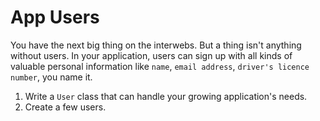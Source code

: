 # App Users

You have the next big thing on the interwebs.  But a thing isn't anything without users.  In your application, users can sign up with all kinds of valuable personal information like `name`, `email address`, `driver's licence number`, you name it.

1. Write a `User` class that can handle your growing application's needs.
2. Create a few users.
